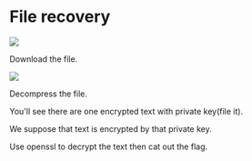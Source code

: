 # **File recovery**
![](https://i.imgur.com/juzNQX0.png)

Download the file.

![](https://i.imgur.com/zoJ7VRQ.png)

Decompress the file.

You'll see there are one encrypted text with private key(file it).

We suppose that text is encrypted by that private key.

Use openssl to decrypt the text then cat out the flag.




